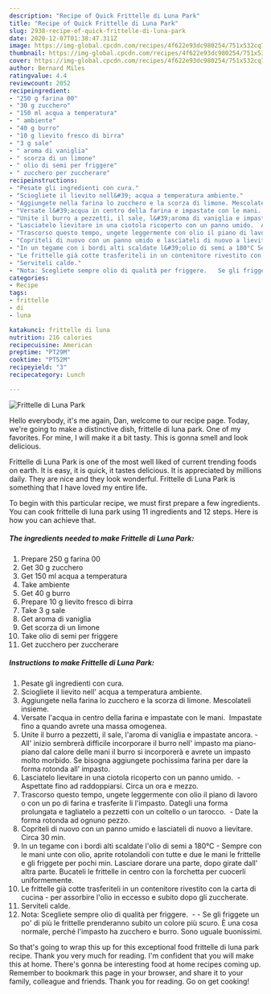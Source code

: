 ```yaml
---
description: "Recipe of Quick Frittelle di Luna Park"
title: "Recipe of Quick Frittelle di Luna Park"
slug: 2938-recipe-of-quick-frittelle-di-luna-park
date: 2020-12-07T01:38:47.311Z
image: https://img-global.cpcdn.com/recipes/4f622e93dc980254/751x532cq70/frittelle-di-luna-park-recipe-main-photo.jpg
thumbnail: https://img-global.cpcdn.com/recipes/4f622e93dc980254/751x532cq70/frittelle-di-luna-park-recipe-main-photo.jpg
cover: https://img-global.cpcdn.com/recipes/4f622e93dc980254/751x532cq70/frittelle-di-luna-park-recipe-main-photo.jpg
author: Bernard Miles
ratingvalue: 4.4
reviewcount: 2052
recipeingredient:
- "250 g farina 00"
- "30 g zucchero"
- "150 ml acqua a temperatura"
- " ambiente"
- "40 g burro"
- "10 g lievito fresco di birra"
- "3 g sale"
- " aroma di vaniglia"
- " scorza di un limone"
- " olio di semi per friggere"
- " zucchero per zuccherare"
recipeinstructions:
- "Pesate gli ingredienti con cura."
- "Sciogliete il lievito nell&#39; acqua a temperatura ambiente."
- "Aggiungete nella farina lo zucchero e la scorza di limone. Mescolateli insieme."
- "Versate l&#39;acqua in centro della farina e impastate con le mani.  Impastate fino a quando avrete una massa omogenea."
- "Unite il burro a pezzetti, il sale, l&#39;aroma di vaniglia e impastate ancora. All&#39; inizio sembrerà difficile incorporare il burro nell&#39; impasto ma piano-piano dal calore delle mani il burro si incorporerà e avrete un impasto molto morbido. Se bisogna aggiungete pochissima farina per dare la forma rotonda all&#39; impasto."
- "Lasciatelo lievitare in una ciotola ricoperto con un panno umido.  Aspettate fino ad raddoppiarsi. Circa un ora e mezzo."
- "Trascorso questo tempo, ungete leggermente con olio il piano di lavoro o con un po di farina e trasferite li l&#39;impasto. Dategli una forma prolungata e tagliatelo a pezzetti con un coltello o un tarocco.  Date la forma rotonda ad ognuno pezzo."
- "Copriteli di nuovo con un panno umido e lasciateli di nuovo a lievitare. Circa 30 min."
- "In un tegame con i bordi alti scaldate l&#39;olio di semi a 180°C Sempre con le mani unte con olio, aprite rotolandoli con tutte e due le mani le frittelle e gli friggete per pochi min. Lasciare dorare una parte, dopo girate dall&#39; altra parte. Bucateli le frittelle in centro con la forchetta per cuocerli uniformemente."
- "Le frittelle già cotte trasferiteli in un contenitore rivestito con la carta di cucina per assorbire l&#39;olio in eccesso e subito dopo gli zuccherate."
- "Serviteli calde."
- "Nota: Scegliete sempre olio di qualità per friggere.   Se gli friggete un po&#39; di più le frittelle prenderanno subito un colore più scuro. È una cosa normale, perché l&#39;impasto ha zucchero e burro. Sono uguale buonissimi."
categories:
- Recipe
tags:
- frittelle
- di
- luna

katakunci: frittelle di luna 
nutrition: 216 calories
recipecuisine: American
preptime: "PT29M"
cooktime: "PT52M"
recipeyield: "3"
recipecategory: Lunch

---
```



![Frittelle di Luna Park](https://img-global.cpcdn.com/recipes/4f622e93dc980254/751x532cq70/frittelle-di-luna-park-recipe-main-photo.jpg)

Hello everybody, it's me again, Dan, welcome to our recipe page. Today, we're going to make a distinctive dish, frittelle di luna park. One of my favorites. For mine, I will make it a bit tasty. This is gonna smell and look delicious.

Frittelle di Luna Park is one of the most well liked of current trending foods on earth. It is easy, it is quick, it tastes delicious. It is appreciated by millions daily. They are nice and they look wonderful. Frittelle di Luna Park is something that I have loved my entire life.




To begin with this particular recipe, we must first prepare a few ingredients. You can cook frittelle di luna park using 11 ingredients and 12 steps. Here is how you can achieve that.

<!--inarticleads1-->

##### The ingredients needed to make Frittelle di Luna Park:

1. Prepare 250 g farina 00
1. Get 30 g zucchero
1. Get 150 ml acqua a temperatura
1. Take  ambiente
1. Get 40 g burro
1. Prepare 10 g lievito fresco di birra
1. Take 3 g sale
1. Get  aroma di vaniglia
1. Get  scorza di un limone
1. Take  olio di semi per friggere
1. Get  zucchero per zuccherare




<!--inarticleads2-->

##### Instructions to make Frittelle di Luna Park:

1. Pesate gli ingredienti con cura.
1. Sciogliete il lievito nell&#39; acqua a temperatura ambiente.
1. Aggiungete nella farina lo zucchero e la scorza di limone. Mescolateli insieme.
1. Versate l&#39;acqua in centro della farina e impastate con le mani.  Impastate fino a quando avrete una massa omogenea.
1. Unite il burro a pezzetti, il sale, l&#39;aroma di vaniglia e impastate ancora. - All&#39; inizio sembrerà difficile incorporare il burro nell&#39; impasto ma piano-piano dal calore delle mani il burro si incorporerà e avrete un impasto molto morbido. Se bisogna aggiungete pochissima farina per dare la forma rotonda all&#39; impasto.
1. Lasciatelo lievitare in una ciotola ricoperto con un panno umido.  - Aspettate fino ad raddoppiarsi. Circa un ora e mezzo.
1. Trascorso questo tempo, ungete leggermente con olio il piano di lavoro o con un po di farina e trasferite li l&#39;impasto. Dategli una forma prolungata e tagliatelo a pezzetti con un coltello o un tarocco.  - Date la forma rotonda ad ognuno pezzo.
1. Copriteli di nuovo con un panno umido e lasciateli di nuovo a lievitare. Circa 30 min.
1. In un tegame con i bordi alti scaldate l&#39;olio di semi a 180°C - Sempre con le mani unte con olio, aprite rotolandoli con tutte e due le mani le frittelle e gli friggete per pochi min. Lasciare dorare una parte, dopo girate dall&#39; altra parte. Bucateli le frittelle in centro con la forchetta per cuocerli uniformemente.
1. Le frittelle già cotte trasferiteli in un contenitore rivestito con la carta di cucina - per assorbire l&#39;olio in eccesso e subito dopo gli zuccherate.
1. Serviteli calde.
1. Nota: Scegliete sempre olio di qualità per friggere.  -  - Se gli friggete un po&#39; di più le frittelle prenderanno subito un colore più scuro. È una cosa normale, perché l&#39;impasto ha zucchero e burro. Sono uguale buonissimi.




So that's going to wrap this up for this exceptional food frittelle di luna park recipe. Thank you very much for reading. I'm confident that you will make this at home. There's gonna be interesting food at home recipes coming up. Remember to bookmark this page in your browser, and share it to your family, colleague and friends. Thank you for reading. Go on get cooking!
